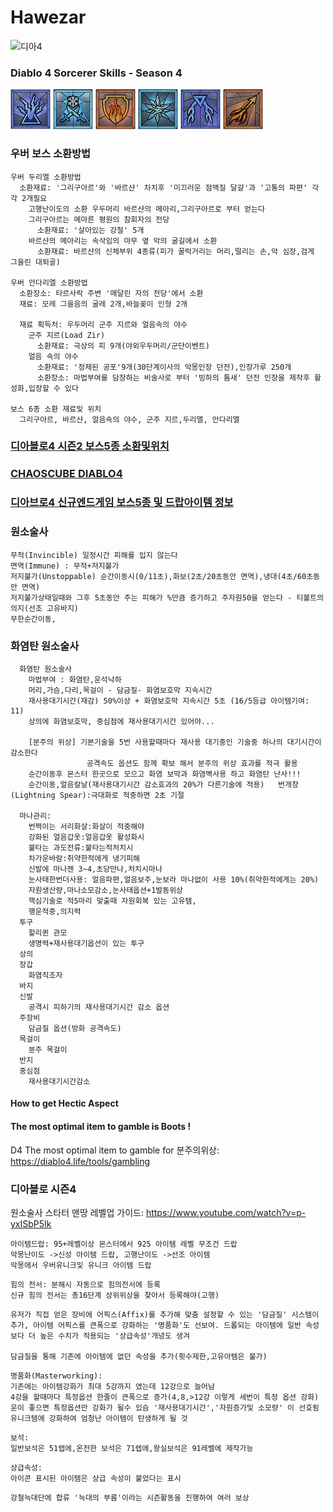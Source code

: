 # Hawezar 

![디아4](../res/D4/디아4.png)

### Diablo 4 Sorcerer Skills - Season 4

![순간이동](./res/D4/순간이동.png)
![얼음칼날](./res/D4/IceBlade.png)
![화염보호](./res/D4/FS.png)
![서릿발](./res/D4/FrostNova.png)
![번개창](./res/D4/LightningSpear.png)
![화염탄](./res/D4/FireBolt.png)

### 우버 보스 소환방법
```
우버 두리엘 소환방법
  소환재료: '그리구아르'와 '바르샨' 차치후 '미끄러운 점액질 달걀'과 '고통의 파편' 각각 2개필요
    고행난이도의 소환 우두머리 바르샨의 메아리,그리구아르로 부터 얻는다
    그리구아르는 메마른 평원의 참회자의 전당
      소환재료: '살아있는 강철' 5개
    바르샨의 메아리는 속삭임의 마무 옆 악의 굴길에서 소환
      소환재료: 바르샨의 신체부위 4종류(피가 꿀럭거리는 머리,떨리는 손,악 심장,검게 그을린 대퇴골)

우버 안다리엘 소환방법 
  소환장소: 타르사락 주변 '매달린 자의 전당'에서 소환
  재료: 모레 그을음의 굴레 2개,바늘꽂이 인형 2개

  재료 획득처: 우두머리 군주 지르와 얼음속의 야수
    군주 지르(Load Zir)
      소환재료: 극상의 피 9개(야외우두머리/군단이벤트)
    얼음 속의 야수
      소환재료: '정제된 공포'9개(30단계이사의 악몽인장 던전),인장가루 250개  
      소환장소: 마법부여를 담장하는 비술사로 부터 '빙하의 틈새' 던전 인장을 제작후 활성화,입장할 수 있다

보스 6종 소환 재료및 위치 
  그리구아르, 바르샨, 얼음속의 야수, 군주 지르,두리엘, 안다리엘

```
### [디아블로4 시즌2 보스5종 소환및위치](https://it.like-thewind.com/entry/%EB%94%94%EC%95%84%EB%B8%94%EB%A1%9C4-%EC%8B%9C%EC%A6%8C2-%EB%B3%B4%EC%8A%A4-5%EC%A2%85-%EC%86%8C%ED%99%98-%EC%9E%AC%EB%A3%8C-%EB%B0%8F-%EC%9C%84%EC%B9%98)

### [CHAOSCUBE DIABLO4](https://www.chaoscube.co.kr/) 

### [디아브로4 신규엔드게임 보스5종 및 드랍아이템 정보](https://www.chaoscube.co.kr/board/d4-ccbook/12105117) 

### 원소술사
```
무적(Invincible) 일정시간 피해를 입지 않는다
면역(Immune) : 무적+저지불가
저지불가(Unstoppable) 순간이동시(0/11초),화보(2초/20초동안 면역),냉대(4초/60초동안 면역) 
저지불가상태일때와 그후 5초동안 주는 피해가 %만큼 증가하고 주자원50을 얻는다 - 티볼트의 의지(선조 고유바지)
무한순간이동,

```

### 화염탄 원소술사
```
  화염탄 원소술사
    마법부여 : 화염탄,운석낙하
    머리,가슴,다리,목걸이 - 담금질- 화염보호막 지속시간
    재사용대기시간(재감) 50%이상 + 화염보호막 지속시간 5초 (16/5등급 아이템기여: 11)
    상의에 화염보호막, 중심점에 재사용대기시간 있어야...

    [분주의 위상] 기본기술을 5번 사용할때마다 재사용 대기중인 기술중 하나의 대기시간이 감소한다
                 공격속도 옵션도 함께 확보 해서 분주의 위상 효과를 적극 활용
    순간이동후 몬스터 한곳으로 모으고 화염 보막과 화염벽사용 하고 화염탄 난사!!!     
    순간이동,얼음칼날(재사용대기시간 감소효과의 20%가 다른기술에 적용)   번개창(Lightning Spear):극대화로 적중하면 2초 기절            

  마나관리:
    번쩍이는 서리화살:화살이 적중해야
    강화된 얼음갑옷:얼음갑옷 활성화시
    불타는 과도전류:불타는적처치시
    차가운바람:취약한적에게 냉기피해
    신발에 마나젠 3~4,초당만나,처치시마나 
    눈사태한번더사용: 얼음파편,얼음보주,눈보라 마나없이 사용 10%(취약한적에게는 20%) 
    자원생산량,마나소모감소,눈사태옵션+1발동위상
    핵심기술로 적5마리 맞출때 자원회복 있는 고유템,
    행운적중,의지력 
  투구  
    할리퀸 관모
    생명력+재사용대기옵션이 있는 투구
  상의 
  장갑 
    화염직조자
  바지
  신발
    공격시 피하기의 재사용대기시간 감소 옵션    
  주장비
    담금질 옵션(방화 공격속도)  
  목걸이 
    분주 목걸이   
  반지
  중심점
    재사용대기시간감소  

```
#### How to get Hectic Aspect
#### The most optimal item to gamble is Boots !

D4 The most optimal item to gamble for 분주의위상: <https://diablo4.life/tools/gambling>

### 디아블로 시즌4
원소술사 스타터 맨땅 레벨업 가이드: <https://www.youtube.com/watch?v=p-yxISbP5Ik>


```
아이템드랍: 95+레벨이상 몬스터에서 925 아이템 레벨 무조건 드랍
악몽난이도 ->신성 아이템 드랍, 고행난이도 ->선조 아이템
악몽에서 우버유니크및 유니크 아이템 드랍
```
```
힘의 전서: 분해시 자동으로 힘의전서에 등록
신규 힘의 전서는 총16단계 상위위상을 찾아서 등록해야(고행)
```

```
유저가 직접 얻은 장비에 어픽스(Affix)를 추가해 맞춤 설정할 수 있는 '담금질' 시스템이 추가, 아이템 어픽스를 큰폭으로 강화하는 '명품화'도 선보여. 드롭되는 아이템에 일반 속성보다 더 높은 수치가 적용되는 '상급속성'개녕도 생겨

담금질을 통해 기존에 아이템에 없던 속성을 추가(횟수제한,고유아템은 불가)

```
```
명품화(Masterworking):
기존에는 아이템강화가 최대 5강까지 였는데 12강으로 늘어남
4강을 할때마다 특정옵션 한줄이 큰폭으로 증가(4,8,>12강 이렇게 세번이 특정 옵션 강화)
운이 좋으면 특정옵션만 강화가 될수 있슴 '재사용대기시간','자원증가및 소모량' 이 선호됨
유니크템에 강화하여 엄청난 아이템이 탄생하게 될 것
```
```
보석:
일반보석은 51렙에,온전한 보석은 71렙에,왕실보석은 91레벨에 제작가능

```

```
상급속성:
아이콘 표시된 아이템은 상급 속성이 붙었다는 표시
```


```
강철늑대단에 합류 '늑대의 부름'이라는 시즌활동을 진행하여 여러 보상
```